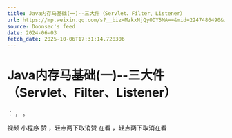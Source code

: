 ```yaml
---
title: Java内存马基础(一)--三大件（Servlet、Filter、Listener）
url: https://mp.weixin.qq.com/s?__biz=MzkxNjQyODY5MA==&mid=2247486490&idx=1&sn=a7522238ab060123bbcebc62b33fd698
source: Doonsec's feed
date: 2024-06-03
fetch_date: 2025-10-06T17:31:14.728306
---
```


# Java内存马基础(一)--三大件（Servlet、Filter、Listener）

：
，
。

视频
小程序
赞
，轻点两下取消赞
在看
，轻点两下取消在看
